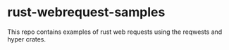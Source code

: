 # rust-webrequest-samples
This repo contains examples of rust web requests using the reqwests and hyper crates.
